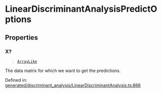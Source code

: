 # LinearDiscriminantAnalysisPredictOptions

## Properties

### X?

> [`ArrayLike`](../types/ArrayLike.md)

The data matrix for which we want to get the predictions.

Defined in:  [generated/discriminant\_analysis/LinearDiscriminantAnalysis.ts:866](https://github.com/transitive-bullshit/scikit-learn-ts/blob/92ab806/packages/sklearn/src/generated/discriminant_analysis/LinearDiscriminantAnalysis.ts#L866)
